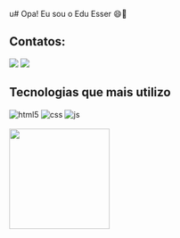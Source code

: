 u#  Opa! Eu sou o Edu Esser 😄🚀 

## Contatos:
<div>
<a href="https://instagram.com/eduardo.esser" target="_blank"><img loading="lazy" src="https://img.shields.io/badge/-Instagram-%23E4405F?style=for-the-badge&logo=instagram&logoColor=white" target="_blank"></a>
<a href = "eduardoesser7366@gmail.com"><img loading="lazy" src="https://img.shields.io/badge/Gmail-D14836?style=for-the-badge&logo=gmail&logoColor=white" target="_blank"></a>

## Tecnologias que mais utilizo

<div style="display: inline_block">
  <img align="center" alt="html5" src="https://img.shields.io/badge/HTML5-E34F26?style=for-the-badge&logo=html5&logoColor=white" />
  <img align="center" alt="css" src="https://img.shields.io/badge/CSS3-1572B6?style=for-the-badge&logo=css3&logoColor=white" />
  <img align="center" alt="js" src="https://img.shields.io/badge/JavaScript-F7DF1E?style=for-the-badge&logo=javascript&logoColor=black" />
<div>
<br>
<div>
<a href="https://github.com/EduEsser">
  
<img loading="lazy" height="180em" src="https://github-readme-stats.vercel.app/api/top-langs/?username=EduEsser&layout=compact&langs_count=7&theme=dracula"/>

